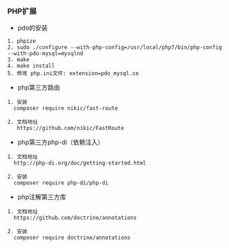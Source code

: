 ### PHP扩展

* pdo的安装
```
1. phpize
2. sudo ./configure --with-php-config=/usr/local/php7/bin/php-config  --with-pdo-mysql=mysqlnd
3. make 
4. make install
5. 修改 php.ini文件: extension=pdo_mysql.so
```

* php第三方路由
```
1. 安装
  composer require nikic/fast-route
  
2. 文档地址
   https://github.com/nikic/FastRoute
```
* php第三方php-di（依赖注入）
```
1. 文档地址
  http://php-di.org/doc/getting-started.html

2. 安装
  composer require php-di/php-di
```
* php注解第三方库
```
1. 文档地址
  https://github.com/doctrine/annotations

2. 安装
  composer require doctrine/annotations
```
